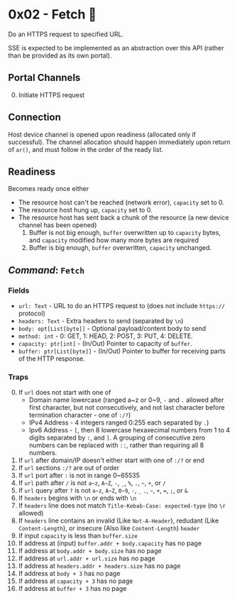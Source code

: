 # 0x02 - Fetch 🧪

Do an HTTPS request to specified URL.

SSE is expected to be implemented as an abstraction over this API (rather than
be provided as its own portal).

## Portal Channels

 0. Initiate HTTPS request

## Connection

Host device channel is opened upon readiness (allocated only if successful).
The channel allocation should happen immediately upon return of `ar()`, and must
follow in the order of the ready list.

## Readiness

Becomes ready once either
 - The resource host can't be reached (network error), `capacity` set to 0.
 - The resource host hung up, `capacity` set to 0.
 - The resource host has sent back a chunk of the resource (a new device
    channel has been opened)
   1. Buffer is not big enough, `buffer` overwritten up to `capacity` bytes, and
      `capacity` modified how many more bytes are required
   2. Buffer is big enough, `buffer` overwritten, `capacity` unchanged.

## *Command*: `Fetch`

### Fields

 - `url: Text` - URL to do an HTTPS request to (does not include `https://`
   protocol)
 - `headers: Text` - Extra headers to send (separated by `\n`)
 - `body: opt[List[byte]]` - Optional payload/content body to send
 - `method: int` - 0: GET, 1: HEAD, 2: POST, 3: PUT, 4: DELETE.
 - `capacity: ptr[int]` - (In/Out) Pointer to capacity of `buffer`.
 - `buffer: ptr[List[byte]]` - (In/Out) Pointer to buffer for receiving parts of
   the HTTP response.

### Traps

 0. If `url` does not start with one of
    - Domain name lowercase (ranged a~z or 0~9, `-` and `.` allowed after first
      character, but not consecutively, and not last character before
      termination character - one of `:/?`)
    - IPv4 Address - 4 integers ranged 0:255 each separated by `.`)
    - Ipv6 Address - `[`, then 8 lowercase hexaxecimal numbers from 1 to 4
      digits separated by `:`, and `]`.  A grouping of consecutive zero numbers
      can be replaced with `::`, rather than requiring all 8 numbers.
 1. If `url` after domain/IP doesn't either start with one of `:/?` or end
 2. If `url` sections `:/?` are out of order
 3. If `url` port after `:` is not in range 0~65535
 4. If `url` path after `/` is not `a~z`, `A~Z`, `-`, `_`, `%`, `.`, `~`, `+`,
    or `/`
 5. If `url` query after `?` is not `a~z`, `A~Z`, `0~9`, `-`, `_` `.`, `~`, `+`,
    `=`, `;`, or `&`
 6. If `headers` begins with `\n` or ends with `\n`
 7. If `headers` line does not match `Title-Kebab-Case: expected-type` (no `\r`
    allowed)
 8. If `headers` line contains an invalid (Like `Not-A-Header`), redudant (Like
    `Content-Length`), or insecure (Also like `Content-Length`) `header`
 9. If input `capacity` is less than `buffer.size`
 10. If address at (input) `buffer.addr + body.capacity` has no page
 11. If address at `body.addr + body.size` has no page
 12. If address at `url.addr + url.size` has no page
 13. If address at `headers.addr + headers.size` has no page
 14. If address at `body + 3` has no page
 15. If address at `capacity + 3` has no page
 16. If address at `buffer + 3` has no page
